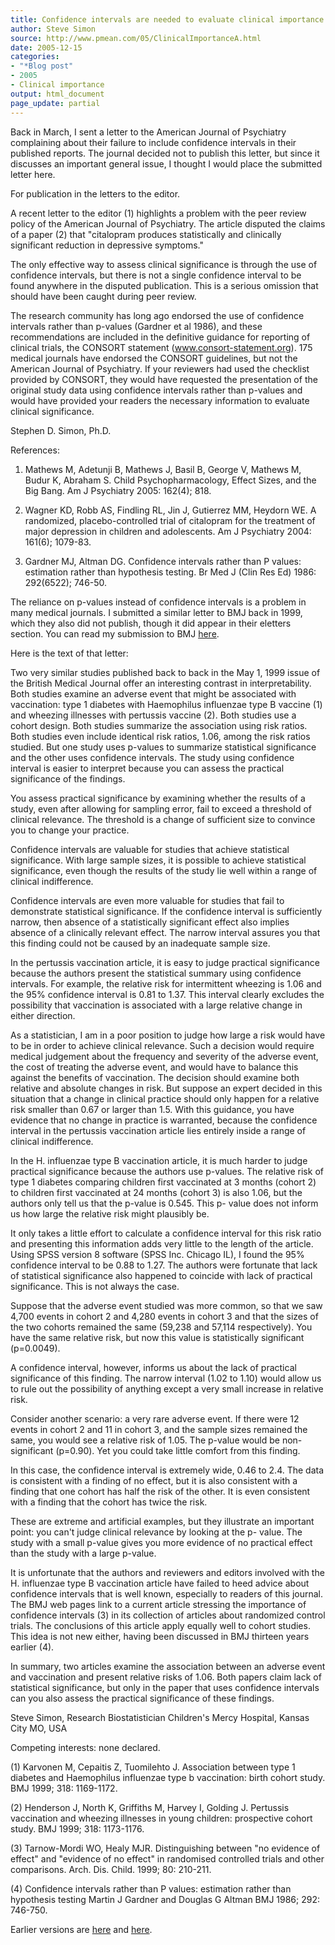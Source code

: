 ```yaml
---
title: Confidence intervals are needed to evaluate clinical importance
author: Steve Simon
source: http://www.pmean.com/05/ClinicalImportanceA.html
date: 2005-12-15
categories:
- "*Blog post"
- 2005
- Clinical importance
output: html_document
page_update: partial
---
```


Back in March, I sent a letter to the American Journal of Psychiatry complaining about their failure to include confidence intervals in their published reports. The journal decided not to publish this letter, but since it discusses an important general issue, I thought I would place the submitted letter here.

For publication in the letters to the editor.

A recent letter to the editor (1) highlights a problem with the peer review policy of the American Journal of Psychiatry. The article disputed the claims of a paper (2) that "citalopram produces statistically and clinically significant reduction in depressive symptoms."

The only effective way to assess clinical significance is through the use of confidence intervals, but there is not a single confidence interval to be found anywhere in the disputed publication. This is a serious omission that should have been caught during peer review.

The research community has long ago endorsed the use of confidence intervals rather than p-values (Gardner et al 1986), and these recommendations are included in the definitive guidance for reporting of clinical trials, the CONSORT statement (www.consort-statement.org). 175 medical journals have endorsed the CONSORT guidelines, but not the American Journal of Psychiatry. If your reviewers had used the checklist provided by CONSORT, they would have requested the presentation of the original study data using confidence intervals rather than p-values and would have provided your readers the necessary information to evaluate clinical significance.

Stephen D. Simon, Ph.D.

References:

1. Mathews M, Adetunji B, Mathews J, Basil B, George V, Mathews M, Budur K, Abraham S. Child Psychopharmacology, Effect Sizes, and the Big Bang. Am J Psychiatry 2005: 162(4); 818.

2. Wagner KD, Robb AS, Findling RL, Jin J, Gutierrez MM, Heydorn WE. A randomized, placebo-controlled trial of citalopram for the treatment of major depression in children and adolescents. Am J Psychiatry 2004: 161(6); 1079-83.

3. Gardner MJ, Altman DG. Confidence intervals rather than P values: estimation rather than hypothesis testing. Br Med J (Clin Res Ed) 1986: 292(6522); 746-50.

The reliance on p-values instead of confidence intervals is a problem in many medical journals. I submitted a similar letter to BMJ back in 1999, which they also did not publish, though it did appear in their eletters section. You can read my submission to BMJ [here][sim3].

Here is the text of that letter:

Two very similar studies published back to back in the May 1, 1999 issue of the British Medical Journal offer an interesting contrast in interpretability. Both studies examine an adverse event that might be associated with vaccination: type 1 diabetes with Haemophilus influenzae type B vaccine (1) and wheezing illnesses with pertussis vaccine (2). Both studies use a cohort design. Both studies summarize the association using risk ratios. Both studies even include identical risk ratios, 1.06, among the risk ratios studied. But one study uses p-values to summarize statistical significance and the other uses confidence intervals. The study using confidence interval is easier to interpret because you can assess the practical significance of the findings.

You assess practical significance by examining whether the results of a study, even after allowing for sampling error, fail to exceed a threshold of clinical relevance. The threshold is a change of sufficient size to convince you to change your practice.

Confidence intervals are valuable for studies that achieve statistical significance. With large sample sizes, it is possible to achieve statistical significance, even though the results of the study lie well within a range of clinical indifference.

Confidence intervals are even more valuable for studies that fail to demonstrate statistical significance. If the confidence interval is sufficiently narrow, then absence of a statistically significant effect also implies absence of a clinically relevant effect. The narrow interval assures you that this finding could not be caused by an inadequate sample size.

In the pertussis vaccination article, it is easy to judge practical significance because the authors present the statistical summary using confidence intervals. For example, the relative risk for intermittent wheezing is 1.06 and the 95% confidence interval is 0.81 to 1.37. This interval clearly excludes the possibility that vaccination is associated with a large relative change in either direction.

As a statistician, I am in a poor position to judge how large a risk would have to be in order to achieve clinical relevance. Such a decision would require medical judgement about the frequency and severity of the adverse event, the cost of treating the adverse event, and would have to balance this against the benefits of vaccination. The decision should examine both relative and absolute changes in risk. But suppose an expert decided in this situation that a change in clinical practice should only happen for a relative risk smaller than 0.67 or larger than 1.5. With this guidance, you have evidence that no change in practice is warranted, because the confidence interval in the pertussis vaccination article lies entirely inside a range of clinical indifference.

In the H. influenzae type B vaccination article, it is much harder to judge practical significance because the authors use p-values. The relative risk of type 1 diabetes comparing children first vaccinated at 3 months (cohort 2) to children first vaccinated at 24 months (cohort 3) is also 1.06, but the authors only tell us that the p-value is 0.545. This p- value does not inform us how large the relative risk might plausibly be.

It only takes a little effort to calculate a confidence interval for this risk ratio and presenting this information adds very little to the length of the article. Using SPSS version 8 software (SPSS Inc. Chicago IL), I found the 95% confidence interval to be 0.88 to 1.27. The authors were fortunate that lack of statistical significance also happened to coincide with lack of practical significance. This is not always the case.

Suppose that the adverse event studied was more common, so that we saw 4,700 events in cohort 2 and 4,280 events in cohort 3 and that the sizes of the two cohorts remained the same (59,238 and 57,114 respectively). You have the same relative risk, but now this value is statistically significant (p=0.0049).

A confidence interval, however, informs us about the lack of practical significance of this finding. The narrow interval (1.02 to 1.10) would allow us to rule out the possibility of anything except a very small increase in relative risk.

Consider another scenario: a very rare adverse event. If there were 12 events in cohort 2 and 11 in cohort 3, and the sample sizes remained the same, you would see a relative risk of 1.05. The p-value would be non- significant (p=0.90). Yet you could take little comfort from this finding.

In this case, the confidence interval is extremely wide, 0.46 to 2.4. The data is consistent with a finding of no effect, but it is also consistent with a finding that one cohort has half the risk of the other. It is even consistent with a finding that the cohort has twice the risk.

These are extreme and artificial examples, but they illustrate an important point: you can't judge clinical relevance by looking at the p- value. The study with a small p-value gives you more evidence of no practical effect than the study with a large p-value.

It is unfortunate that the authors and reviewers and editors involved with the H. influenzae type B vaccination article have failed to heed advice about confidence intervals that is well known, especially to readers of this journal. The BMJ web pages link to a current article stressing the importance of confidence intervals (3) in its collection of articles about randomized control trials. The conclusions of this article apply equally well to cohort studies. This idea is not new either, having been discussed in BMJ thirteen years earlier (4).

In summary, two articles examine the association between an adverse event and vaccination and present relative risks of 1.06. Both papers claim lack of statistical significance, but only in the paper that uses confidence intervals can you also assess the practical significance of these findings.

Steve Simon, Research Biostatistician Children's Mercy Hospital, Kansas City MO, USA

Competing interests: none declared.

(1) Karvonen M, Cepaitis Z, Tuomilehto J. Association between type 1 diabetes and Haemophilus influenzae type b vaccination: birth cohort study. BMJ 1999; 318: 1169-1172.

(2) Henderson J, North K, Griffiths M, Harvey I, Golding J. Pertussis vaccination and wheezing illnesses in young children: prospective cohort study. BMJ 1999; 318: 1173-1176.

(3) Tarnow-Mordi WO, Healy MJR. Distinguishing between "no evidence of effect" and "evidence of no effect" in randomised controlled trials and other comparisons. Arch. Dis. Child. 1999; 80: 210-211.

(4) Confidence intervals rather than P values: estimation rather than hypothesis testing Martin J Gardner and Douglas G Altman BMJ 1986; 292: 746-750.

Earlier versions are [here][sim1] and [here][sim2].


[sim1]: http://www.pmean.com/05/ClinicalImportanceA.html
[sim2]: http://new.pmean.com/clinical-importance-and-confidence-intervals/
[sim3]: https://www.bmj.com/content/318/7192/1169/rapid-responses
